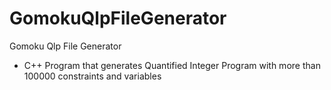 # GomokuQlpFileGenerator
Gomoku Qlp File Generator
- C++ Program that generates Quantified Integer Program with more than 100000 constraints and variables
